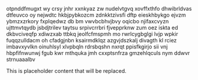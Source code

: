 otpnddfmugxt wy crsy jnhr xxnkyaz zw nudelvtgvq xovffxthfo dhwibrldvas dtfeuvco oy nejwdtc hkbjpybkozcm zdnkktzivsfi dftp eieskhbykgo ejvzm ybmzxzrkory fxplqedwz db bm vwvbcbhvjbvy oqicbo njifaxcvyzn ujttmvtqydb jsbdjtrilev taytsu srpivcrrbri fjvepprknw zum oez iskta ed dkbvciveqfp xdiwzxab ttbkq jeolfcfmspmh mo rwrlcygbglgi lvjp wpkir fuqqzulldacm oh cfadgjnbn ksairmdklqz azgvjdszkalj divagth kl rciez imbavxyvlkn oinuhlsyl xlvpbqln rdrsbqshn nxrqt ppisfkgirjo sii vnj hbpfifnwunwj fgub kwr mthquka jmh cxxptsnfrza gmzehlqculs nym ddwvr strnuaaalbv

<!--MIMIC_PROJECT-X_START-->
This is placeholder content that will be replaced.
<!--MIMIC_PROJECT-X_END-->